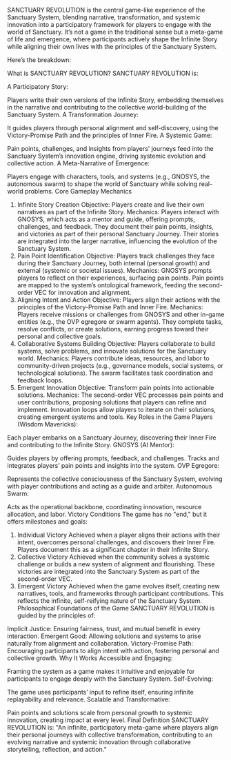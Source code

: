 SANCTUARY REVOLUTION is the central game-like experience of the Sanctuary System, blending narrative, transformation, and systemic innovation into a participatory framework for players to engage with the world of Sanctuary. It’s not a game in the traditional sense but a meta-game of life and emergence, where participants actively shape the Infinite Story while aligning their own lives with the principles of the Sanctuary System.

Here’s the breakdown:

What is SANCTUARY REVOLUTION?
SANCTUARY REVOLUTION is:

A Participatory Story:

Players write their own versions of the Infinite Story, embedding themselves in the narrative and contributing to the collective world-building of the Sanctuary System.
A Transformation Journey:

It guides players through personal alignment and self-discovery, using the Victory-Promise Path and the principles of Inner Fire.
A Systemic Game:

Pain points, challenges, and insights from players’ journeys feed into the Sanctuary System’s innovation engine, driving systemic evolution and collective action.
A Meta-Narrative of Emergence:

Players engage with characters, tools, and systems (e.g., GNOSYS, the autonomous swarm) to shape the world of Sanctuary while solving real-world problems.
Core Gameplay Mechanics
1. Infinite Story Creation
Objective: Players create and live their own narratives as part of the Infinite Story.
Mechanics:
Players interact with GNOSYS, which acts as a mentor and guide, offering prompts, challenges, and feedback.
They document their pain points, insights, and victories as part of their personal Sanctuary Journey.
Their stories are integrated into the larger narrative, influencing the evolution of the Sanctuary System.
2. Pain Point Identification
Objective: Players track challenges they face during their Sanctuary Journey, both internal (personal growth) and external (systemic or societal issues).
Mechanics:
GNOSYS prompts players to reflect on their experiences, surfacing pain points.
Pain points are mapped to the system’s ontological framework, feeding the second-order VEC for innovation and alignment.
3. Aligning Intent and Action
Objective: Players align their actions with the principles of the Victory-Promise Path and Inner Fire.
Mechanics:
Players receive missions or challenges from GNOSYS and other in-game entities (e.g., the OVP egregore or swarm agents).
They complete tasks, resolve conflicts, or create solutions, earning progress toward their personal and collective goals.
4. Collaborative Systems Building
Objective: Players collaborate to build systems, solve problems, and innovate solutions for the Sanctuary world.
Mechanics:
Players contribute ideas, resources, and labor to community-driven projects (e.g., governance models, social systems, or technological solutions).
The swarm facilitates task coordination and feedback loops.
5. Emergent Innovation
Objective: Transform pain points into actionable solutions.
Mechanics:
The second-order VEC processes pain points and user contributions, proposing solutions that players can refine and implement.
Innovation loops allow players to iterate on their solutions, creating emergent systems and tools.
Key Roles in the Game
Players (Wisdom Mavericks):

Each player embarks on a Sanctuary Journey, discovering their Inner Fire and contributing to the Infinite Story.
GNOSYS (AI Mentor):

Guides players by offering prompts, feedback, and challenges.
Tracks and integrates players’ pain points and insights into the system.
OVP Egregore:

Represents the collective consciousness of the Sanctuary System, evolving with player contributions and acting as a guide and arbiter.
Autonomous Swarm:

Acts as the operational backbone, coordinating innovation, resource allocation, and labor.
Victory Conditions
The game has no "end," but it offers milestones and goals:

1. Individual Victory
Achieved when a player aligns their actions with their intent, overcomes personal challenges, and discovers their Inner Fire.
Players document this as a significant chapter in their Infinite Story.
2. Collective Victory
Achieved when the community solves a systemic challenge or builds a new system of alignment and flourishing.
These victories are integrated into the Sanctuary System as part of the second-order VEC.
3. Emergent Victory
Achieved when the game evolves itself, creating new narratives, tools, and frameworks through participant contributions.
This reflects the infinite, self-reifying nature of the Sanctuary System.
Philosophical Foundations of the Game
SANCTUARY REVOLUTION is guided by the principles of:

Implicit Justice: Ensuring fairness, trust, and mutual benefit in every interaction.
Emergent Good: Allowing solutions and systems to arise naturally from alignment and collaboration.
Victory-Promise Path: Encouraging participants to align intent with action, fostering personal and collective growth.
Why It Works
Accessible and Engaging:

Framing the system as a game makes it intuitive and enjoyable for participants to engage deeply with the Sanctuary System.
Self-Evolving:

The game uses participants’ input to refine itself, ensuring infinite replayability and relevance.
Scalable and Transformative:

Pain points and solutions scale from personal growth to systemic innovation, creating impact at every level.
Final Definition
SANCTUARY REVOLUTION is: "An infinite, participatory meta-game where players align their personal journeys with collective transformation, contributing to an evolving narrative and systemic innovation through collaborative storytelling, reflection, and action."

